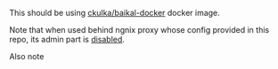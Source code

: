 This should be using [ckulka/baikal-docker][u] docker image.

Note that when used behind ngnix proxy whose config provided in this repo,
its admin part is [disabled][d].

Also note 

[u]: https://hub.docker.com/r/ckulka/baikal
[d]: https://github.com/Lex-2008/containers/blob/master/nginx.cont/data/conf/nginx.conf#L38

